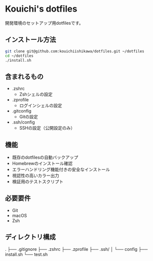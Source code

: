 # Kouichi's dotfiles
開発環境のセットアップ用dotfilesです。

## インストール方法

```bash
git clone git@github.com:kouichiishikawa/dotfiles.git ~/dotfiles
cd ~/dotfiles
./install.sh
```

## 含まれるもの
- .zshrc
  - Zshシェルの設定
- .zprofile
  - ログインシェルの設定
- .gitconfig
  - Gitの設定
- .ssh/config
  - SSHの設定（公開設定のみ）

## 機能
- 既存のdotfilesの自動バックアップ
- Homebrewのインストール確認
- エラーハンドリング機能付きの安全なインストール
- 視認性の高いカラー出力
- 検証用のテストスクリプト
## 必要要件
- Git
- macOS
- Zsh

## ディレクトリ構成
.
├── .gitignore
├── .zshrc
├── .zprofile
├── .ssh/
│   └── config
├── install.sh
└── test.sh
